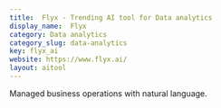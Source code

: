 ```yaml
---
title:  Flyx - Trending AI tool for Data analytics
display_name:  Flyx
category: Data analytics
category_slug: data-analytics
key: flyx_ai
website: https://www.flyx.ai/
layout: aitool
---
```


Managed business operations with natural language.
